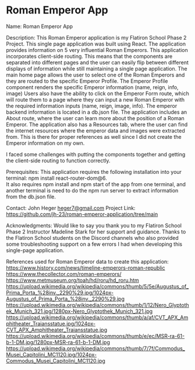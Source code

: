# Roman Emperor App

Name: Roman Emperor App 

Description: This Roman Emperor application is my Flatiron School Phase 2 Project.  This single page application was built using React.  The application provides information on 5 very influential Roman Emperors.  This application incorporates client-side routing.  This means that the components are separated into different pages and the user can easily flip between different displays of information while still maintaining a single page application.  The main home page allows the user to select one of the Roman Emperors and they are routed to the specific Emperor Profile.  The Emperor Profile component renders the specific Emperor information (name, reign, info, image)  Users also have the ability to click on the Emperor Form route, which will route them to a page where they can input a new Roman Emperor with the required information inputs (name, reign, image, info).  The emperor backend information is located in a db.json file.  The application includes an About route, where the user can learn more about the position of a Roman Emperor.  The application also has a Resources tab, where the user can find the internet resources where the emperor data and images were extracted from.  This is there for proper references as well since I did not create the Emperor information on my own.  

I faced some challenges with putting the components together and getting the client-side routing to function correctly.

Prerequisites: This application requires the following installation into your terminal:  npm install react-router-dom@6.  
It also requires npm install and npm start of the app from one terminal, and another terminal is need to do the npm run server to extract information from the db.json file.  

Contact:
John Heger
heger7@gmail.com
Project Link: https://github.com/jh-23/roman-emperor-application/tree/main

Acknowledgments:
Would like to say you thank you to my Flatiron School Phase 2 Instructor Madeline Stark for her support and guidance.
Thanks to the Flatiron School students on the Discord channels who also provided some troubleshooting support on a few errors I had when developing this single-page application.  

References used for Roman Emperor data to create this application:
https://www.history.com/news/timeline-emperors-roman-republic
https://www.thecollector.com/roman-emperors/
https://www.metmuseum.org/toah/hd/roru/hd_roru.htm
https://upload.wikimedia.org/wikipedia/commons/thumb/5/5e/Augustus_of_Prima_Porta_%28inv._2290%29.jpg/1024px-Augustus_of_Prima_Porta_%28inv._2290%29.jpg
https://upload.wikimedia.org/wikipedia/commons/thumb/1/12/Nero_Glyptothek_Munich_321.jpg/1280px-Nero_Glyptothek_Munich_321.jpg
https://upload.wikimedia.org/wikipedia/commons/thumb/a/af/CVT_APX_Amphitheater_Traiansstatue.jpg/1024px-CVT_APX_Amphitheater_Traiansstatue.jpg
https://upload.wikimedia.org/wikipedia/commons/thumb/e/ec/MSR-ra-61-b-1-DM.jpg/1280px-MSR-ra-61-b-1-DM.jpg
https://upload.wikimedia.org/wikipedia/commons/thumb/7/7f/Commodus_Musei_Capitolini_MC1120.jpg/1024px-Commodus_Musei_Capitolini_MC1120.jpg



